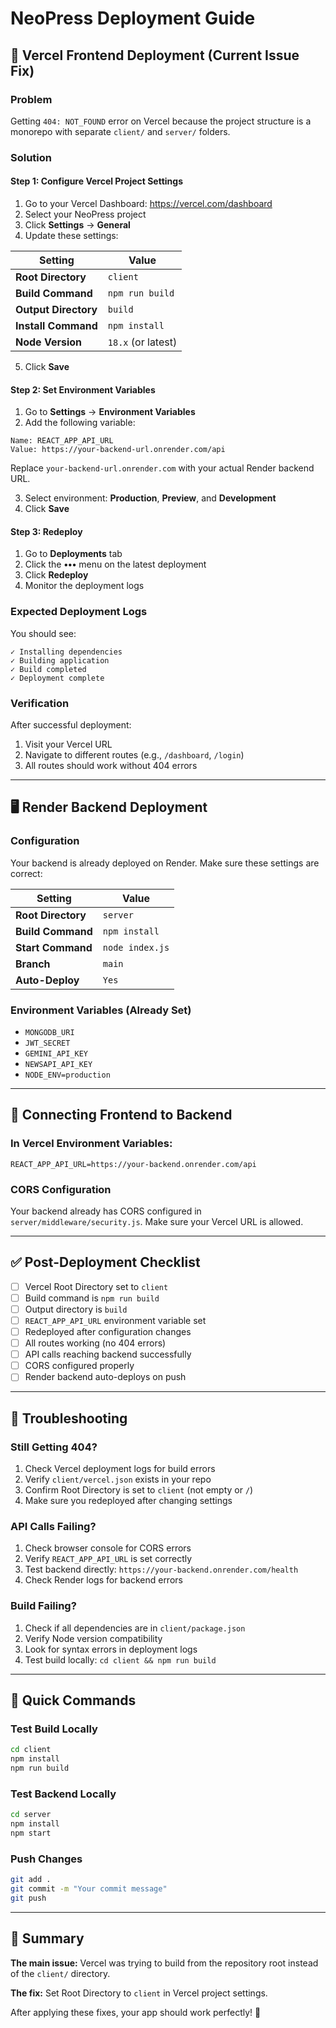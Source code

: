 # NeoPress Deployment Guide

## 🚀 Vercel Frontend Deployment (Current Issue Fix)

### Problem
Getting `404: NOT_FOUND` error on Vercel because the project structure is a monorepo with separate `client/` and `server/` folders.

### Solution

#### Step 1: Configure Vercel Project Settings

1. Go to your Vercel Dashboard: https://vercel.com/dashboard
2. Select your NeoPress project
3. Click **Settings** → **General**
4. Update these settings:

| Setting | Value |
|---------|-------|
| **Root Directory** | `client` |
| **Build Command** | `npm run build` |
| **Output Directory** | `build` |
| **Install Command** | `npm install` |
| **Node Version** | `18.x` (or latest) |

5. Click **Save**

#### Step 2: Set Environment Variables

1. Go to **Settings** → **Environment Variables**
2. Add the following variable:

```
Name: REACT_APP_API_URL
Value: https://your-backend-url.onrender.com/api
```

Replace `your-backend-url.onrender.com` with your actual Render backend URL.

3. Select environment: **Production**, **Preview**, and **Development**
4. Click **Save**

#### Step 3: Redeploy

1. Go to **Deployments** tab
2. Click the **•••** menu on the latest deployment
3. Click **Redeploy**
4. Monitor the deployment logs

### Expected Deployment Logs

You should see:
```
✓ Installing dependencies
✓ Building application
✓ Build completed
✓ Deployment complete
```

### Verification

After successful deployment:
1. Visit your Vercel URL
2. Navigate to different routes (e.g., `/dashboard`, `/login`)
3. All routes should work without 404 errors

---

## 🖥️ Render Backend Deployment

### Configuration

Your backend is already deployed on Render. Make sure these settings are correct:

| Setting | Value |
|---------|-------|
| **Root Directory** | `server` |
| **Build Command** | `npm install` |
| **Start Command** | `node index.js` |
| **Branch** | `main` |
| **Auto-Deploy** | `Yes` |

### Environment Variables (Already Set)

- `MONGODB_URI`
- `JWT_SECRET`
- `GEMINI_API_KEY`
- `NEWSAPI_API_KEY`
- `NODE_ENV=production`

---

## 🔗 Connecting Frontend to Backend

### In Vercel Environment Variables:

```
REACT_APP_API_URL=https://your-backend.onrender.com/api
```

### CORS Configuration

Your backend already has CORS configured in `server/middleware/security.js`. Make sure your Vercel URL is allowed.

---

## ✅ Post-Deployment Checklist

- [ ] Vercel Root Directory set to `client`
- [ ] Build command is `npm run build`
- [ ] Output directory is `build`
- [ ] `REACT_APP_API_URL` environment variable set
- [ ] Redeployed after configuration changes
- [ ] All routes working (no 404 errors)
- [ ] API calls reaching backend successfully
- [ ] CORS configured properly
- [ ] Render backend auto-deploys on push

---

## 🐛 Troubleshooting

### Still Getting 404?

1. Check Vercel deployment logs for build errors
2. Verify `client/vercel.json` exists in your repo
3. Confirm Root Directory is set to `client` (not empty or `/`)
4. Make sure you redeployed after changing settings

### API Calls Failing?

1. Check browser console for CORS errors
2. Verify `REACT_APP_API_URL` is set correctly
3. Test backend directly: `https://your-backend.onrender.com/health`
4. Check Render logs for backend errors

### Build Failing?

1. Check if all dependencies are in `client/package.json`
2. Verify Node version compatibility
3. Look for syntax errors in deployment logs
4. Test build locally: `cd client && npm run build`

---

## 📝 Quick Commands

### Test Build Locally
```bash
cd client
npm install
npm run build
```

### Test Backend Locally
```bash
cd server
npm install
npm start
```

### Push Changes
```bash
git add .
git commit -m "Your commit message"
git push
```

---

## 🎯 Summary

**The main issue:** Vercel was trying to build from the repository root instead of the `client/` directory.

**The fix:** Set Root Directory to `client` in Vercel project settings.

After applying these fixes, your app should work perfectly! 🚀
